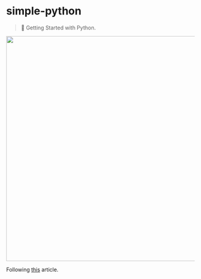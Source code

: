 # simple-python

> 🐍 Getting Started with Python.

<p align="center">
  <img src="https://cdn-images-1.medium.com/max/2000/1*uDbUcvv2h66kiIKEH3Lclg.jpeg" width="600"/>
</p>

Following [this](https://www.programiz.com/python-programming/tutorial) article.
